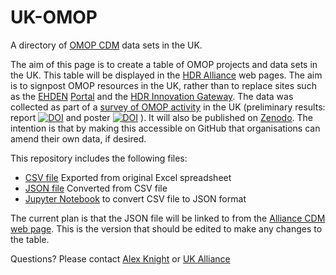 # UK-OMOP
A directory of [OMOP CDM](https://www.ohdsi.org/data-standardization/) data sets in the UK.

The aim of this page is to create a table of OMOP projects and data sets in the UK. This table will be displayed in the [HDR Alliance](https://ukhealthdata.org/) web pages. The aim is to signpost OMOP resources in the UK, rather than to replace sites such as the [EHDEN](https://www.ehden.eu/) [Portal](https://portal.ehden.eu/) and the [HDR Innovation Gateway](https://www.healthdatagateway.org/). The data was collected as part of a [survey of OMOP activity](https://ukhealthdata.org/projects/adoption-of-the-omop-common-data-model/) in the UK (preliminary results: report [![DOI](https://zenodo.org/badge/DOI/10.5281/zenodo.8309536.svg)](https://doi.org/10.5281/zenodo.8309536)
and poster [![DOI](https://zenodo.org/badge/DOI/10.5281/zenodo.8309722.svg)](https://doi.org/10.5281/zenodo.8309722)
). It will also be published on [Zenodo](https://zenodo.org/communities/hdruk).
The intention is that by making this accessible on GitHub that organisations can amend their own data, if desired.

This repository includes the following files:
- [CSV file](Combined%20Organisation%20Dataset%20Table%20(v4).csv) Exported from original Excel spreadsheet
- [JSON file](datasets.json) Converted from CSV file
- [Jupyter Notebook](csv_to_json.ipynb) to convert CSV file to JSON format

The current plan is that the JSON file will be linked to from the [Alliance CDM web page](https://ukhealthdata.org/data-standards/common-data-models/). This is the version that should be edited to make any changes to the table.

Questions? Please contact [Alex Knight](mailto:alex.knight@hdruk.ac.uk) or [UK Alliance](mailto:ukalliance@hdruk.ac.uk)
